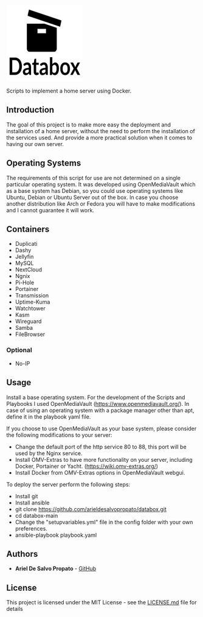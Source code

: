 <img src="https://github.com/arieldesalvopropato/databox/blob/main/Databox-logos_black.png" width="200" height="200">

Scripts to implement a home server using Docker.

## Introduction

The goal of this project is to make more easy the deployment and installation of a home server, without the need to perform the installation of the services used. And provide a more practical solution when it comes to having our own server.

## Operating Systems

The requirements of this script for use are not determined on a single particular operating system. It was developed using OpenMediaVault which as a base system has Debian, so you could use operating systems like Ubuntu, Debian or Ubuntu Server out of the box. In case you choose another distribution like Arch or Fedora you will have to make modifications and I cannot guarantee it will work.

## Containers

* Duplicati
* Dashy
* Jellyfin
* MySQL
* NextCloud
* Ngnix
* Pi-Hole
* Portainer
* Transmission
* Uptime-Kuma
* Watchtower
* Kasm
* Wireguard
* Samba
* FileBrowser

### Optional
* No-IP

## Usage
Install a base operating system. For the development of the Scripts and Playbooks I used OpenMediaVault (https://www.openmediavault.org/). In case of using an operating system with a package manager other than apt, define it in the playbook yaml file.

If you choose to use OpenMediaVault as your base system, please consider the following modifications to your server:
* Change the default port of the http service 80 to 88, this port will be used by the Nginx service.
* Install OMV-Extras to have more functionality on your server, including Docker, Portainer or Yacht. (https://wiki.omv-extras.org/)
* Install Docker from OMV-Extras options in OpenMediaVault webgui.

To deploy the server perform the following steps:
* Install git
* Install ansible
* git clone https://github.com/arieldesalvopropato/databox.git
* cd databox-main
* Change the "setupvariables.yml" file in the config folder with your own preferences.
* ansible-playbook playbook.yaml

## Authors

* **Ariel De Salvo Propato** - [GitHub](https://github.com/arieldesalvopropato)

## License

This project is licensed under the MIT License - see the [LICENSE.md](LICENSE.md) file for details
